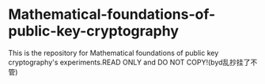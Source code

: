 # Mathematical-foundations-of-public-key-cryptography
This is the repository for Mathematical foundations of public key cryptography's experiments.READ ONLY and DO NOT COPY!(byd乱抄挂了不管)
